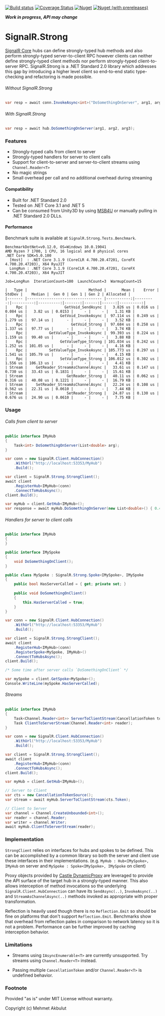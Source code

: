 [![Build status](https://ci.appveyor.com/api/projects/status/w2grsvnercr66p95/branch/master?svg=true)](https://ci.appveyor.com/project/mehmetakbulut/signalr-strong/branch/master)
[![Coverage Status](https://coveralls.io/repos/github/mehmetakbulut/SignalR.Strong/badge.svg?branch=master)](https://coveralls.io/github/mehmetakbulut/SignalR.Strong?branch=master)
[![Nuget](https://img.shields.io/nuget/v/SignalR.Strong)](https://www.nuget.org/packages/SignalR.Strong/)
[![Nuget (with prereleases)](https://img.shields.io/nuget/vpre/SignalR.Strong)](https://www.nuget.org/packages/SignalR.Strong/)

_**Work in progress, API may change**_

# SignalR.Strong

[SignalR Core](https://docs.microsoft.com/en-us/aspnet/core/signalr/introduction?view=aspnetcore-3.1) hubs can define strongly-typed hub methods and also perform strongly-typed server-to-client RPC however clients can neither define strongly-typed client methods nor perform strongly-typed client-to-server RPC.
SignalR.Strong is a .NET Standard 2.0 library which addresses this gap by introducing a higher level client so end-to-end static type-checking and refactoring is made possible.

###### Without SignalR.Strong

```c#
var resp = await conn.InvokeAsync<int>("DoSomethingOnServer", arg1, arg2, arg3);
```

###### With SignalR.Strong

```c#
var resp = await hub.DoSomethingOnServer(arg1, arg2, arg3);
```

### Features

- Strongly-typed calls from client to server
- Strongly-typed handlers for server to client calls
- Support for client-to-server and server-to-client streams using `Channel.Reader<T>`
- No magic strings
- Small overhead per call and no additional overhead during streaming

#### Compatibility

- Built for .NET Standard 2.0
- Tested on .NET Core 3.1 and .NET 5
- Can be consumed from Unity3D by using [MSB4U](https://github.com/microsoft/MSBuildForUnity) or manually pulling in .NET Standard 2.0 DLLs. 

#### Performance

Benchmark suite is available at `SignalR.Strong.Tests.Benchmark`.

```
BenchmarkDotNet=v0.12.0, OS=Windows 10.0.19041
AMD Ryzen 7 1700, 1 CPU, 16 logical and 8 physical cores
.NET Core SDK=5.0.100
  [Host]  : .NET Core 3.1.9 (CoreCLR 4.700.20.47201, CoreFX 4.700.20.47203), X64 RyuJIT
  LongRun : .NET Core 3.1.9 (CoreCLR 4.700.20.47201, CoreFX 4.700.20.47203), X64 RyuJIT

Job=LongRun  IterationCount=100  LaunchCount=3  WarmupCount=15  

|   Type |                            Method |       Mean |    Error |    StdDev |    Median |  Gen 0 | Gen 1 | Gen 2 | Allocated |
|------- |---------------------------------- |-----------:|---------:|----------:|----------:|-------:|------:|------:|----------:|
|    Rpc |                 GetVoid_SendAsync |   3.826 us | 0.016 us |  0.084 us |   3.82 us | 0.0153 |     - |     - |   1.31 KB |
|    Rpc |               GetVoid_InvokeAsync |  97.114 us | 0.249 us |  1.279 us |  97.14 us |      - |     - |     - |   3.52 KB |
|    Rpc |                    GetVoid_Strong |  97.684 us | 0.258 us |  1.337 us |  97.77 us |      - |     - |     - |   3.74 KB |
|    Rpc |          GetValueType_InvokeAsync |  99.393 us | 0.224 us |  1.159 us |  99.40 us |      - |     - |     - |   3.88 KB |
|    Rpc |               GetValueType_Strong | 101.034 us | 0.242 us |  1.252 us | 101.05 us |      - |     - |     - |   4.16 KB |
|    Rpc |          SetValueType_InvokeAsync | 105.773 us | 0.297 us |  1.541 us | 105.79 us |      - |     - |     - |   4.15 KB |
|    Rpc |               SetValueType_Strong | 106.012 us | 0.302 us |  1.556 us | 106.13 us |      - |     - |     - |   4.41 KB |
| Stream |    GetReader_StreamAsChannelAsync |   33.61 us | 0.147 us |  0.730 us |  33.43 us | 0.1831 |     - |     - |  15.61 KB |
| Stream |                  GetReader_Strong |   40.11 us | 0.062 us |  0.316 us |  40.08 us | 0.1221 |     - |     - |  16.79 KB |
| Stream |    SetReader_StreamAsChannelAsync |   22.24 us | 0.108 us |  0.562 us |  22.31 us | 0.0610 |     - |     - |   7.44 KB |
| Stream |                  SetReader_Strong |   24.87 us | 0.130 us |  0.676 us |  24.90 us | 0.0610 |     - |     - |   7.75 KB |
```

### Usage

###### Calls from client to server

```c#
public interface IMyHub
{
    Task<int> DoSomethingOnServer(List<double> arg);
}

var conn = new SignalR.Client.HubConnection()
    .WithUrl("http://localhost:53353/MyHub")
    .Build();

var client = SignalR.Strong.StrongClient();
await client
    .RegisterHub<IMyHub>(conn)
    .ConnectToHubsAsync();
client.Build();

var myHub = client.GetHub<IMyHub>();
var response = await myHub.DoSomethingOnServer(new List<double>() { 0.4, 0.2 });
```

###### Handlers for server to client calls

```c#
public interface IMyHub
{
}

public interface IMySpoke
{
    void DoSomethingOnClient();
}

public class MySpoke : SignalR.Strong.Spoke<IMySpoke>, IMySpoke
{
    public bool HasServerCalled = { get; private set; }
    
    public void DoSomethingOnClient()
    {
        this.HasServerCalled = true;
    }
}

var conn = new SignalR.Client.HubConnection()
    .WithUrl("http://localhost:53353/MyHub")
    .Build();

var client = SignalR.Strong.StrongClient();
await client
    .RegisterHub<IMyHub>(conn)
    .RegisterSpoke<MySpoke, IMyHub>()
    .ConnectToHubsAsync();
client.Build();

/* Some time after server calls `DoSomethingOnClient` */

var mySpoke = client.GetSpoke<MySpoke>();
Console.WriteLine(mySpoke.HasServerCalled);
```

###### Streams

```c#
public interface IMyHub
{
    Task<Channel.Reader<int>> ServerToClientStream(CancellationToken token);
    Task ClientToServerStream(Channel.Reader<int> reader);
}

var conn = new SignalR.Client.HubConnection()
    .WithUrl("http://localhost:53353/MyHub")
    .Build();

var client = SignalR.Strong.StrongClient();
await client
    .RegisterHub<IMyHub>(conn)
    .ConnectToHubsAsync();
client.Build();

var myHub = client.GetHub<IMyHub>();

// Server to Client
var cts = new CancellationTokenSource();
var stream = await myHub.ServerToClientStream(cts.Token);

// Client to Server
var channel = Channel.CreateUnbounded<int>();
var reader = channel.Reader;
var writer = channel.Writer;
await myHub.ClientToServerStream(reader);
```

### Implementation

`StrongClient` relies on interfaces for hubs and spokes to be defined.
This can be accomplished by a common library so both the server and client use these interfaces in their implementations.
(e.g. `MyHub : Hub<IMySpoke>, IMyHub` on server and `MySpoke : Spoke<IMySpoke>, IMySpoke` on client)

Proxy objects provided by [Castle DynamicProxy](https://www.castleproject.org/projects/dynamicproxy/) are leveraged to provide the API surface of the target hub in a strongly-typed manner.
This also allows interception of method invocations so the underlying `SignalR.Client.HubConnection` can have its `SendAsync(..)`, `InvokeAsync(..)` and `StreamAsChannelAsync(..)` methods invoked as appropriate with proper transformation.

Reflection is heavily used though there is no `Reflection.Emit` so should be fine on platforms that don't support `Reflection.Emit`.
Benchmarks show that overhead from reflection pales in comparison to network latency so it is not a problem. Performance can be further improved by caching interception behavior.  

### Limitations

- Streams using `IAsyncEnumerable<T>` are currently unsupported. Try streams using `Channel.Reader<T>` instead.

- Passing multiple `CancellationToken` and/or `Channel.Reader<T>` is undefined behavior.


### Footnote

Provided "as is" under MIT License without warranty.

Copyright (c) Mehmet Akbulut
